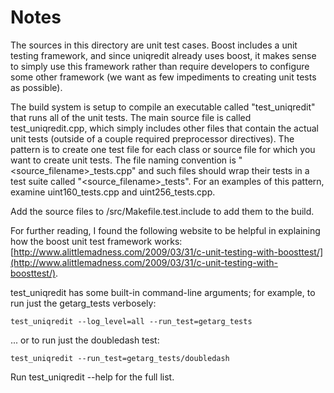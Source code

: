 # Notes
The sources in this directory are unit test cases.  Boost includes a
unit testing framework, and since uniqredit already uses boost, it makes
sense to simply use this framework rather than require developers to
configure some other framework (we want as few impediments to creating
unit tests as possible).

The build system is setup to compile an executable called "test_uniqredit"
that runs all of the unit tests.  The main source file is called
test_uniqredit.cpp, which simply includes other files that contain the
actual unit tests (outside of a couple required preprocessor
directives).  The pattern is to create one test file for each class or
source file for which you want to create unit tests.  The file naming
convention is "<source_filename>_tests.cpp" and such files should wrap
their tests in a test suite called "<source_filename>_tests".  For an
examples of this pattern, examine uint160_tests.cpp and
uint256_tests.cpp.

Add the source files to /src/Makefile.test.include to add them to the build.

For further reading, I found the following website to be helpful in
explaining how the boost unit test framework works:
[http://www.alittlemadness.com/2009/03/31/c-unit-testing-with-boosttest/](http://www.alittlemadness.com/2009/03/31/c-unit-testing-with-boosttest/).

test_uniqredit has some built-in command-line arguments; for
example, to run just the getarg_tests verbosely:

    test_uniqredit --log_level=all --run_test=getarg_tests

... or to run just the doubledash test:

    test_uniqredit --run_test=getarg_tests/doubledash

Run  test_uniqredit --help   for the full list.

